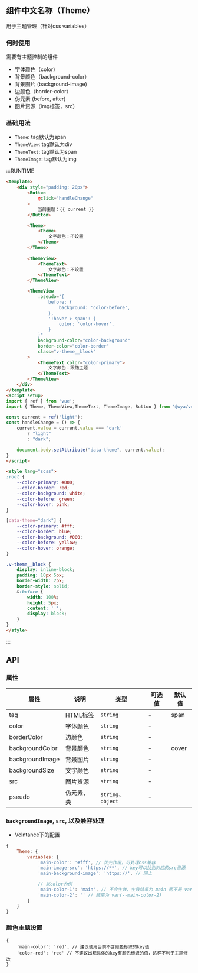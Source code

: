 ## 组件中文名称（Theme）
用于主题管理（针对css variables）

### 何时使用
需要有主题控制的组件

- 字体颜色（color）
- 背景颜色（background-color）
- 背景图片 (background-image)
- 边颜色（border-color）
- 伪元素 (before, after)
- 图片资源（img标签，src）


### 基础用法

- `Theme`: tag默认为span
- `ThemeView`: tag默认为div
- `ThemeText`: tag默认为span
- `ThemeImage`: tag默认为img

:::RUNTIME
```html
<template>
	<div style="padding: 20px">
		<Button 
			@click="handleChange"
		>
			当前主题：{{ current }}
		</Button>

		<Theme>
			<Theme>
				文字颜色：不设置
			</Theme>
		</Theme>
		
		<ThemeView>
			<ThemeText>
				文字颜色：不设置
			</ThemeText>
		</ThemeView>

		<ThemeView 
			:pseudo="{
				before: {
					background: 'color-before',
				},
				':hover > span': {
					color: 'color-hover',
				}
			}"
			background-color="color-background" 
			border-color="color-border"
			class="v-theme__block"
		>
			<ThemeText color="color-primary">
				文字颜色：跟随主题
			</ThemeText>
		</ThemeView>
	</div>
</template>
<script setup>
import { ref } from 'vue'; 
import { Theme, ThemeView,ThemeText, ThemeImage, Button } from '@wya/vc';

const current = ref('light');
const handleChange = () => {
	current.value = current.value === 'dark' 
		? "light"
		: "dark";

	document.body.setAttribute("data-theme", current.value);
}
</script>

<style lang="scss">
:root {
	--color-primary: #000;
	--color-border: red;
	--color-background: white;
	--color-before: green;
	--color-hover: pink;
}

[data-theme="dark"] {
	--color-primary: #fff;
	--color-border: blue;
	--color-background: #000;
	--color-before: yellow;
	--color-hover: orange;
}

.v-theme__block {
	display: inline-block; 
	padding: 10px 5px; 
	border-width: 2px; 
	border-style: solid;
	&:before {
		width: 100%;
		height: 5px;
		content: ' ';
		display: block;
	}
}
</style>

```
:::

## API

### 属性

| 属性              | 说明     | 类型                | 可选值 | 默认值     |
| --------------- | ------ | ----------------- | --- | ------- |
| tag             | HTML标签 | `string`          | -   | span  |
| color           | 字体颜色   | `string`          | -   |       |
| borderColor     | 边颜色    | `string`          | -   |       |
| backgroundColor | 背景颜色   | `string`          | -   | cover |
| backgroundImage | 背景图片   | `string`          | -   |       |
| backgroundSize  | 文字颜色   | `string`          | -   |       |
| src             | 图片资源   | `string`          | -   |       |
| pseudo          | 伪元素、类  | `string`、`object` | -   |       |


### `backgroundImage`, `src`, 以及兼容处理

- VcIntance下的配置

```js
{
	Theme: {
		variables: {
			'main-color': '#fff', // 优先作用，可处理css兼容
			'main-image-src': 'https://**', // key可以找到对应的src资源
			'main-background-image': 'https://', // 同上

			// 以color为例
			'main-color-1': 'main', // 不会生效，生效结果为 main 而不是 var(--main), 要具体的值
			'main-color-2': '' // 结果为 var(--main-color-2)
		}
	}
}
```

### 颜色主题设置
```
{
	'main-color': 'red', // 建议使用当前不含颜色标识的key值
	'color-red': 'red' // 不建议出现具体的key有颜色标识的值，这样不利于主题修改
}
```
